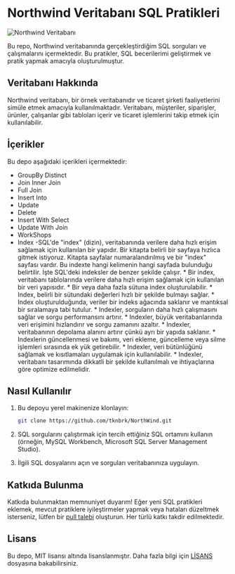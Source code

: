 # Northwind Veritabanı SQL Pratikleri

![Northwind Veritabanı](https://encrypted-tbn0.gstatic.com/images?q=tbn:ANd9GcRf9QtMtjr-VhPe98o-TLpTOHcryEh2sotDvH-WENAcjB_mOReRw3Qdv7aT5_dwsn4Op88&usqp=CAU)

Bu repo, Northwind veritabanında gerçekleştirdiğim SQL sorguları ve çalışmalarını içermektedir. Bu pratikler, SQL becerilerimi geliştirmek ve pratik yapmak amacıyla oluşturulmuştur.

## Veritabanı Hakkında

Northwind veritabanı, bir örnek veritabanıdır ve ticaret şirketi faaliyetlerini simüle etmek amacıyla kullanılmaktadır. Veritabanı, müşteriler, siparişler, ürünler, çalışanlar gibi tabloları içerir ve ticaret işlemlerini takip etmek için kullanılabilir.

## İçerikler

Bu depo aşağıdaki içerikleri içermektedir:
- GroupBy Distinct
- Join Inner Join
- Full Join
- Insert Into
- Update
- Delete
- Insert With Select
- Update With Join
- WorkShops
- Index
   -SQL'de "index" (dizin), veritabanında verilere daha hızlı erişim sağlamak için kullanılan bir yapıdır. Bir kitapta belirli bir sayfaya hızlıca gitmek istiyoruz. Kitapta sayfalar numaralandırılmış ve bir "index" sayfası vardır. Bu indexte hangi kelimenin hangi sayfada bulunduğu belirtilir. İşte SQL'deki indeksler de benzer şekilde çalışır.
      * Bir index, veritabanı tablolarında verilere daha hızlı erişim sağlamak için kullanılan bir veri yapısıdır.
      * Bir veya daha fazla sütuna index oluşturulabilir.
      * Index, belirli bir sütundaki değerleri hızlı bir şekilde bulmayı sağlar.
      * Index oluşturulduğunda, veriler bir indeks ağacında saklanır ve mantıksal bir sıralamaya tabi tutulur.
      * Indexler, sorguların daha hızlı çalışmasını sağlar ve sorgu performansını artırır.
      * Indexler, büyük veritabanlarında veri erişimini hızlandırır ve sorgu zamanını azaltır.
      * Indexler, veritabanının depolama alanını artırır çünkü ayrı bir yapıda saklanır.
      * Indexlerin güncellenmesi ve bakımı, veri ekleme, güncelleme veya silme işlemleri sırasında ek yük getirebilir.
      * Indexler, veri bütünlüğünü sağlamak ve kısıtlamaları uygulamak için kullanılabilir.
      * Indexler, veritabanı tasarımında dikkatli bir şekilde kullanılmalı ve ihtiyaçlarına göre optimize edilmelidir.

   
## Nasıl Kullanılır

1. Bu depoyu yerel makinenize klonlayın:

   ```bash
   git clone https://github.com/tknbrk/NorthWind.git


2. SQL sorgularını çalıştırmak için tercih ettiğiniz SQL ortamını kullanın (örneğin, MySQL Workbench, Microsoft SQL Server Management Studio).

3. İlgili SQL dosyalarını açın ve sorguları veritabanınıza uygulayın.

## Katkıda Bulunma

Katkıda bulunmaktan memnuniyet duyarım! Eğer yeni SQL pratikleri eklemek, mevcut pratiklere iyileştirmeler yapmak veya hataları düzeltmek isterseniz, lütfen bir [pull talebi](https://github.com/tknbrk/NorthWind/pulls) oluşturun. Her türlü katkı takdir edilmektedir.

## Lisans

Bu depo, MIT lisansı altında lisanslanmıştır. Daha fazla bilgi için [LİSANS](LICENSE) dosyasına bakabilirsiniz.

